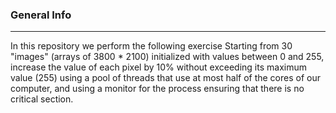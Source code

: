 ### General Info
***
In this repository we perform the following exercise Starting from 30 "images" (arrays of 3800 * 2100) initialized with values ​​between 0 and 255, increase the value of each pixel by 10% without exceeding its maximum value (255) using a pool of threads that use at most half of the cores of our computer, and using a monitor for the process ensuring that there is no critical section.


